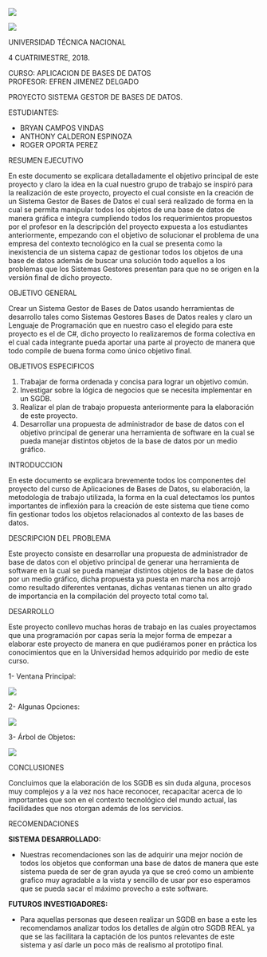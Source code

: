 ﻿![](https://user-images.githubusercontent.com/31899798/133891614-f19c8e67-f6d0-4deb-9f06-fe5211333304.jpeg)

![](https://user-images.githubusercontent.com/31899798/133891626-caec29b5-a4b9-4eb4-9d58-31eb08d3eeaa.png)

UNIVERSIDAD TÉCNICA NACIONAL

4 CUATRIMESTRE, 2018. 

CURSO: APLICACION DE BASES DE DATOS  
PROFESOR: EFREN JIMENEZ DELGADO 

PROYECTO SISTEMA GESTOR DE BASES DE DATOS. 

ESTUDIANTES: 
- BRYAN CAMPOS VINDAS 
- ANTHONY CALDERON ESPINOZA 
- ROGER OPORTA PEREZ  

RESUMEN EJECUTIVO 

En  este  documento  se  explicara  detalladamente  el  objetivo  principal  de  este proyecto y claro la idea en la cual nuestro grupo de trabajo se inspiró para la realización de este proyecto, proyecto el cual consiste en la creación de un Sistema Gestor de Bases de Datos el cual será realizado de forma en la cual se permita manipular todos los objetos de una base de datos de manera gráfica e integra cumpliendo todos los requerimientos propuestos por el profesor en la descripción del proyecto expuesta  a los estudiantes anteriormente, empezando con el objetivo de solucionar el problema de una empresa del contexto tecnológico en la cual se presenta como la inexistencia de un sistema capaz de gestionar todos los objetos de  una  base  de  datos   además de  buscar  una  solución   todo aquellos  a  los problemas que los Sistemas Gestores presentan para que no se origen en la versión final de dicho proyecto.   

OBJETIVO GENERAL 

Crear un Sistema Gestor de Bases de Datos usando herramientas de desarrollo tales como Sistemas Gestores Bases de Datos reales y claro un  Lenguaje de Programación que en nuestro caso el elegido para este proyecto es el de C#, dicho proyecto lo realizaremos de forma colectiva en el cual cada integrante pueda aportar una parte al proyecto de manera que todo compile de buena forma como único objetivo final.      

OBJETIVOS ESPECIFICOS 

1. Trabajar de forma ordenada y concisa para lograr un objetivo común. 
1. Investigar sobre la lógica de negocios que  se necesita implementar en un SGDB. 
1. Realizar el plan de trabajo propuesta anteriormente para la elaboración de este proyecto. 
1. Desarrollar una propuesta de administrador de base de datos con el objetivo principal  de  generar  una  herramienta  de  software  en  la  cual  se  pueda manejar distintos objetos de la base de datos por un medio gráfico. 

INTRODUCCION 

En este documento se explicara brevemente todos los componentes del proyecto  del curso de Aplicaciones de Bases de Datos, su elaboración, la metodología de trabajo utilizada, la forma en la cual detectamos los puntos importantes de inflexión para la creación de este sistema que tiene como fin gestionar todos los objetos relacionados al contexto de las bases de datos.  

DESCRIPCION DEL PROBLEMA 

Este proyecto consiste en desarrollar una propuesta de administrador de base de datos con el objetivo principal de generar una herramienta de software en la cual se pueda manejar distintos objetos de la base de datos por un medio gráfico, dicha propuesta ya puesta en marcha nos arrojó como resultado diferentes ventanas, dichas ventanas tienen un alto grado de importancia en la compilación del proyecto total como tal. 

DESARROLLO 

Este proyecto conllevo muchas horas de trabajo en las cuales proyectamos que una programación por capas sería la mejor forma de empezar a elaborar este proyecto de manera en que pudiéramos poner en práctica los conocimientos que en la Universidad hemos adquirido por medio de este curso. 

1-  Ventana Principal: 

![](https://user-images.githubusercontent.com/31899798/133891787-cd00b028-6573-44dc-bfae-1ea3964214e7.jpeg)

2- Algunas Opciones: 

![](https://user-images.githubusercontent.com/31899798/133891798-017996d3-1187-4eca-bc5d-59ce45f438fa.jpeg)

3- Árbol de Objetos: 

![](https://user-images.githubusercontent.com/31899798/133891807-28b0bbd0-e9f3-46dc-b6f0-497d763d33bd.png)

CONCLUSIONES 

Concluimos que la elaboración de los SGDB es sin duda alguna, procesos muy complejos y a la vez nos hace reconocer, recapacitar acerca de lo importantes que son en el contexto tecnológico del mundo actual, las facilidades que nos otorgan además de los servicios.   

RECOMENDACIONES 

**SISTEMA DESARROLLADO:** 

- Nuestras recomendaciones son las de adquirir una mejor noción de todos los objetos que conforman una base de datos de manera que este sistema pueda de  ser  de  gran  ayuda  ya  que  se  creó  como  un  ambiente  grafico  muy agradable a la vista y sencillo de usar por eso esperamos que se pueda  sacar el máximo provecho a este software. 

**FUTUROS INVESTIGADORES:** 

- Para aquellas personas que deseen realizar un SGDB en base a este les recomendamos analizar todos los detalles de algún otro SGDB REAL ya que se las facilitara la captación de los puntos relevantes de este sistema y así darle un poco más de realismo al prototipo final. 
